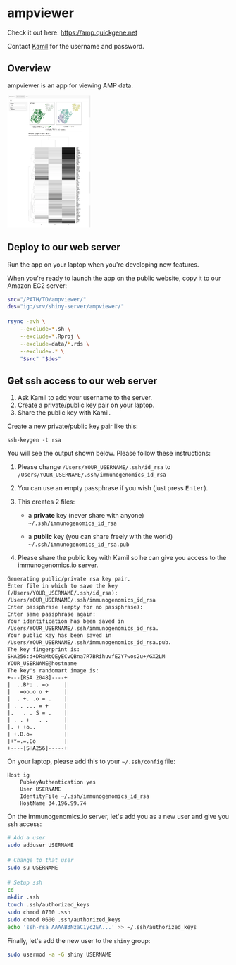 ampviewer
=========

Check it out here: https://amp.quickgene.net

Contact [Kamil] for the username and password.

[Kamil]: mailto:kslowikowski@gmail.com?subject=ampviewer

Overview
--------

ampviewer is an app for viewing AMP data.

<img height="300px" src="screenshot.png" />

Deploy to our web server
------------------------

Run the app on your laptop when you're developing new features.

When you're ready to launch the app on the public website, copy it to our Amazon EC2 server:

```bash
src="/PATH/TO/ampviewer/"
des="ig:/srv/shiny-server/ampviewer/"

rsync -avh \
    --exclude=*.sh \
    --exclude=*.Rproj \
    --exclude=data/*.rds \
    --exclude=.* \
    "$src" "$des"
```

Get ssh access to our web server
--------------------------------

1. Ask Kamil to add your username to the server.
2. Create a private/public key pair on your laptop.
3. Share the public key with Kamil.

Create a new private/public key pair like this:

```
ssh-keygen -t rsa
```

You will see the output shown below. Please follow these instructions:

1. Please change `/Users/YOUR_USERNAME/.ssh/id_rsa` to `/Users/YOUR_USERNAME/.ssh/immunogenomics_id_rsa`

2. You can use an empty passphrase if you wish (just press <kbd>Enter</kbd>).

3. This creates 2 files:

    - a **private** key (never share with anyone) `~/.ssh/immunogenomics_id_rsa`
    
    - a **public** key (you can share freely with the world) `~/.ssh/immunogenomics_id_rsa.pub`

4. Please share the public key with Kamil so he can give you access to the immunogenomics.io server.

```
Generating public/private rsa key pair.
Enter file in which to save the key (/Users/YOUR_USERNAME/.ssh/id_rsa): /Users/YOUR_USERNAME/.ssh/immunogenomics_id_rsa
Enter passphrase (empty for no passphrase):
Enter same passphrase again:
Your identification has been saved in /Users/YOUR_USERNAME/.ssh/immunogenomics_id_rsa.
Your public key has been saved in /Users/YOUR_USERNAME/.ssh/immunogenomics_id_rsa.pub.
The key fingerprint is:
SHA256:d+DRaMtQEyECvQBna7R7BRihuvfE2Y7wos2u+/GX2LM YOUR_USERNAME@hostname
The key's randomart image is:
+---[RSA 2048]----+
|  ..B*o . =o     |
|   =oo.o o +     |
|  . +. .o = .    |
| . . ... = +     |
|.   . . S = .    |
| . . +   . .     |
|. + +o..         |
| +.B.o=          |
|+*=.=.Eo         |
+----[SHA256]-----+
```

On your laptop, please add this to your `~/.ssh/config` file:

```
Host ig
    PubkeyAuthentication yes
    User USERNAME
    IdentityFile ~/.ssh/immunogenomics_id_rsa
    HostName 34.196.99.74
```

On the immunogenomics.io server, let's add you as a new user and give you ssh access:

```bash
# Add a user
sudo adduser USERNAME

# Change to that user
sudo su USERNAME

# Setup ssh
cd
mkdir .ssh
touch .ssh/authorized_keys
sudo chmod 0700 .ssh
sudo chmod 0600 .ssh/authorized_keys
echo 'ssh-rsa AAAAB3NzaC1yc2EA...' >> ~/.ssh/authorized_keys
```

Finally, let's add the new user to the `shiny` group:

```bash
sudo usermod -a -G shiny USERNAME
```


